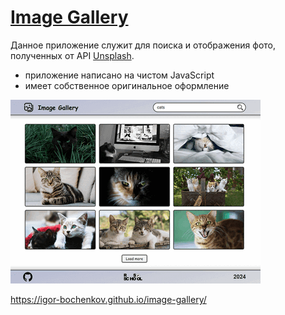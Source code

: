 # [Image Gallery](https://igor-bochenkov.github.io/image-gallery/)

Данное приложение служит для поиска и отображения фото, полученных от API [Unsplash](https://unsplash.com/developers).

- приложение написано на чистом JavaScript
- имеет собственное оригинальное оформление

![image gallery preview](./img/image-gallery_preview.png)

https://igor-bochenkov.github.io/image-gallery/

